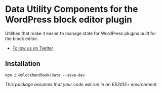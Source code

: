 # Data Utility Components for the WordPress block editor plugin
Utilities that make it easier to manage state for WordPress plugins built for the block editor.

* [Follow us on Twitter](https://twitter.com/blockhandbook)

## Installation
```
npm i @blockhandbook/data --save-dev
```
_This package assumes that your code will run in an ES2015+ environment._
